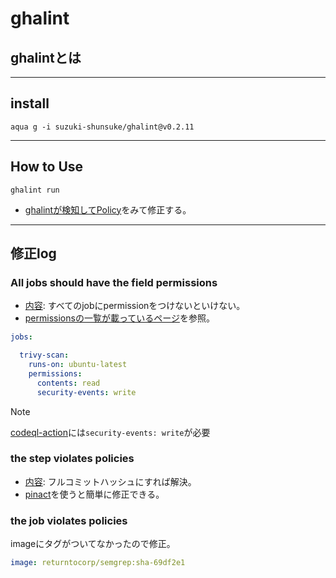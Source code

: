# ghalint

## ghalintとは

---

## install

```shell
aqua g -i suzuki-shunsuke/ghalint@v0.2.11
```

---

## How to Use

```shell
ghalint run
```

- [ghalintが検知してPolicy](https://github.com/suzuki-shunsuke/ghalint?tab=readme-ov-file#policies)をみて修正する。

---

## 修正log

### All jobs should have the field permissions

- [内容](https://github.com/suzuki-shunsuke/ghalint/blob/main/docs/policies/001.md): すべてのjobにpermissionをつけないといけない。
- [permissionsの一覧が載っているページ](https://docs.github.com/en/actions/using-workflows/workflow-syntax-for-github-actions#jobsjob_idpermissions)を参照。

```yaml
jobs:

  trivy-scan:
    runs-on: ubuntu-latest
    permissions:
      contents: read
      security-events: write
```

> [!NOTE]
> [codeql-action](https://github.com/github/codeql-action/issues/464)には`security-events: write`が必要

### the step violates policies

- [内容](https://github.com/suzuki-shunsuke/ghalint/blob/main/docs/policies/008.md): フルコミットハッシュにすれば解決。
- [pinact](./pinact.md)を使うと簡単に修正できる。

### the job violates policies

imageにタグがついてなかったので修正。

```yaml
image: returntocorp/semgrep:sha-69df2e1
```
